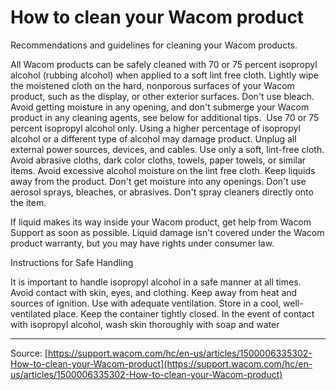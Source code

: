 # How to clean your Wacom product

Recommendations and guidelines for cleaning your Wacom products.

All Wacom products can be safely cleaned with 70 or 75 percent isopropyl alcohol (rubbing alcohol) when applied to a soft lint free cloth. Lightly wipe the moistened cloth on the hard, nonporous surfaces of your Wacom product, such as the display, or other exterior surfaces. Don't use bleach. Avoid getting moisture in any opening, and don't submerge your Wacom product in any cleaning agents, see below for additional tips. 
Use 70 or 75 percent isopropyl alcohol only. Using a higher percentage of isopropyl alcohol or a different type of alcohol may damage product.
Unplug all external power sources, devices, and cables.
Use only a soft, lint-free cloth. Avoid abrasive cloths, dark color cloths, towels, paper towels, or similar items.
Avoid excessive alcohol moisture on the lint free cloth.
Keep liquids away from the product.
Don't get moisture into any openings.
Don't use aerosol sprays, bleaches, or abrasives.
Don't spray cleaners directly onto the item.


If liquid makes its way inside your Wacom product, get help from Wacom Support as soon as possible. Liquid damage isn't covered under the Wacom product warranty, but you may have rights under consumer law.  

Instructions for Safe Handling

It is important to handle isopropyl alcohol in a safe manner at all times.
Avoid contact with skin, eyes, and clothing.
Keep away from heat and sources of ignition.
Use with adequate ventilation.
Store in a cool, well-ventilated place.
Keep the container tightly closed.
In the event of contact with isopropyl alcohol, wash skin thoroughly with soap and water

---
Source: [https://support.wacom.com/hc/en-us/articles/1500006335302-How-to-clean-your-Wacom-product](https://support.wacom.com/hc/en-us/articles/1500006335302-How-to-clean-your-Wacom-product)
